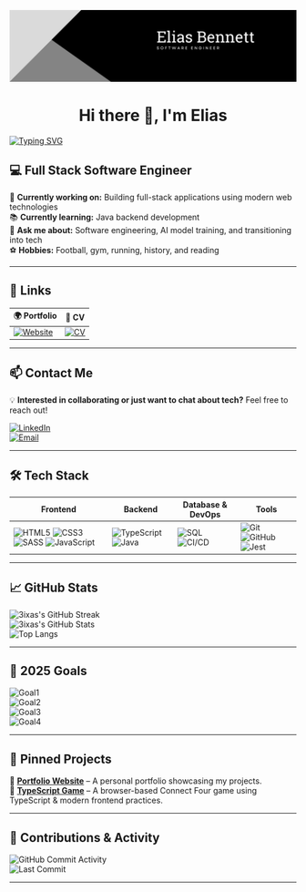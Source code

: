 ![Elias Bennett - Software Engineer](https://github.com/3ixas/3ixas/blob/main/Black%20Modern%20LinkedIn%20Banner.png?raw=true)

<h1 align="center">Hi there 👋, I'm Elias </h1>

[![Typing SVG](https://readme-typing-svg.herokuapp.com?font=Courier+Prime&size=22&pause=500&color=39FF14&left=true&width=500&lines=Full+Stack+Software+Engineer;Always+Improving+%26+Learning+New+Tech;Passionate+About+Software+%26+AI;Solving+Problems+with+Code)](https://git.io/typing-svg)

## 💻 Full Stack Software Engineer  

🚀 **Currently working on:** Building full-stack applications using modern web technologies  
📚 **Currently learning:** Java backend development  
💬 **Ask me about:** Software engineering, AI model training, and transitioning into tech  
⚽ **Hobbies:** Football, gym, running, history, and reading  

---

## 🔗 Links  

| 🌍 Portfolio | 📄 CV |
|-------------|------------|
| [![Website](https://img.shields.io/badge/My_Portfolio-4285F4?style=for-the-badge&logo=google-chrome&logoColor=white)](https://3ixas.github.io/web-project/) | [![CV](https://img.shields.io/badge/My_CV-FF6F00?style=for-the-badge&logo=adobe-acrobat-reader&logoColor=white)](https://drive.google.com/file/d/1E95dmTpulVQonYxLm2CJ82-oVpeBnsAJ/view?usp=sharing) |

---

## 📫 Contact Me  

💡 **Interested in collaborating or just want to chat about tech?** Feel free to reach out!

[![LinkedIn](https://img.shields.io/badge/LinkedIn-0077B5?style=for-the-badge&logo=linkedin&logoColor=white)](https://www.linkedin.com/in/elias-t-bennett)  
[![Email](https://img.shields.io/badge/Email-D14836?style=for-the-badge&logo=gmail&logoColor=white)](mailto:eliasthebennett@gmail.com)  

---

## 🛠️ Tech Stack  

| **Frontend** | **Backend** | **Database & DevOps** | **Tools** |
|-------------|-------------|----------------------|-------------|
| ![HTML5](https://img.shields.io/badge/HTML5-E34F26?style=for-the-badge&logo=html5&logoColor=white) ![CSS3](https://img.shields.io/badge/CSS3-1572B6?style=for-the-badge&logo=css3&logoColor=white) ![SASS](https://img.shields.io/badge/SASS-CC6699?style=for-the-badge&logo=sass&logoColor=white) ![JavaScript](https://img.shields.io/badge/JavaScript-F7DF1E?style=for-the-badge&logo=javascript&logoColor=black) | ![TypeScript](https://img.shields.io/badge/TypeScript-3178C6?style=for-the-badge&logo=typescript&logoColor=white) ![Java](https://img.shields.io/badge/Java-ED8B00?style=for-the-badge&logo=java&logoColor=white) | ![SQL](https://img.shields.io/badge/SQL-4479A1?style=for-the-badge&logo=postgresql&logoColor=white) ![CI/CD](https://img.shields.io/badge/CI%2FCD-blue?style=for-the-badge) | ![Git](https://img.shields.io/badge/Git-F05032?style=for-the-badge&logo=git&logoColor=white) ![GitHub](https://img.shields.io/badge/GitHub-181717?style=for-the-badge&logo=github&logoColor=white) ![Jest](https://img.shields.io/badge/Jest-C21325?style=for-the-badge&logo=jest&logoColor=white) |

---

## 📈 GitHub Stats  

![3ixas's GitHub Streak](https://streak-stats.vercel.app/?user=3ixas&theme=merko&border_radius=5)  
![3ixas's GitHub Stats](https://github-readme-stats.vercel.app/api?username=3ixas&show_icons=true&theme=merko)  
![Top Langs](https://github-readme-stats.vercel.app/api/top-langs/?username=3ixas&layout=compact&theme=merko)

---

## 🎯 2025 Goals  

![Goal1](https://img.shields.io/badge/Build%203%2B%20Full--Stack%20Projects-blue?style=for-the-badge)  
![Goal2](https://img.shields.io/badge/Contribute%20to%20Open%20Source-orange?style=for-the-badge)  
![Goal3](https://img.shields.io/badge/Build%201%2B%20AI%20Involved%20Project-purple?style=for-the-badge)  
![Goal4](https://img.shields.io/badge/Develop%20Strong%20Backend%20Engineering%20Skills-006400?style=for-the-badge)    

---

## 📌 Pinned Projects  

🔹 [**Portfolio Website**](https://3ixas.github.io/web-project/) – A personal portfolio showcasing my projects.  
🔹 [**TypeScript Game**](https://3ixas.github.io/connect-four-game/) – A browser-based Connect Four game using TypeScript & modern frontend practices.

---

## 🌱 Contributions & Activity  

![GitHub Commit Activity](https://img.shields.io/github/commit-activity/m/3ixas/3ixas?color=blue&label=Commits)  
![Last Commit](https://img.shields.io/github/last-commit/3ixas/3ixas?label=Last%20Commit)  

---
